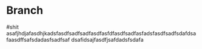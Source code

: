 # Branch
#shit asafjhdjafasdhjkadsfasdfsadfsadfasdfasfdfasdfsadfasfadsfasdfsadfsdafdsafaasdffsafsdadasfsadfsaf
dsafidsajfasdfjsafdadsfsdafa